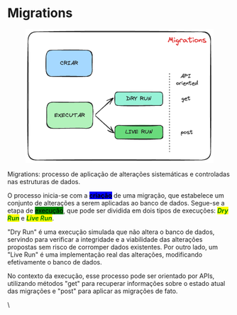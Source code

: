 # Migrations

<figure><img src="../.gitbook/assets/image (3).png" alt=""><figcaption></figcaption></figure>

Migrations: processo de aplicação de alterações sistemáticas e controladas nas estruturas de dados.&#x20;

O processo inicia-se com a <mark style="background-color:blue;">**criação**</mark> de uma migração, que estabelece um conjunto de alterações a serem aplicadas ao banco de dados. Segue-se a etapa de <mark style="background-color:green;">execução</mark>, que pode ser dividida em dois tipos de execuções: _<mark style="color:green;">**Dry Run**</mark>_ e _<mark style="color:green;">**Live Run**</mark>_.&#x20;

"Dry Run" é uma execução simulada que não altera o banco de dados, servindo para verificar a integridade e a viabilidade das alterações propostas sem risco de corromper dados existentes. Por outro lado, um "Live Run" é uma implementação real das alterações, modificando efetivamente o banco de dados.&#x20;

No contexto da execução, esse processo pode ser orientado por APIs, utilizando métodos "get" para recuperar informações sobre o estado atual das migrações e "post" para aplicar as migrações de fato.

\
